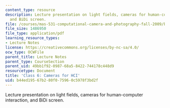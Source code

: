```yaml
---
content_type: resource
description: Lecture presentation on light fields, cameras for human-computer interaction,
  and BiDi screen.
file: /courses/mas-531-computational-camera-and-photography-fall-2009/b44ed19567b280f075960c5978f3bd2f_MITMAS_531F09_lec06_notes.pdf
file_size: 1486950
file_type: application/pdf
learning_resource_types:
- Lecture Notes
license: https://creativecommons.org/licenses/by-nc-sa/4.0/
ocw_type: OCWFile
parent_title: Lecture Notes
parent_type: CourseSection
parent_uid: 49bb1f92-0987-68a5-8422-744178c448d9
resourcetype: Document
title: 'Class 6: Cameras for HCI'
uid: b44ed195-67b2-80f0-7596-0c5978f3bd2f
---
```

Lecture presentation on light fields, cameras for human-computer interaction, and BiDi screen.